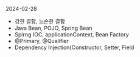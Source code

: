 2024-02-28
- 강한 결합, 느슨한 결합
- Java Bean, POJO, Spring Bean
- Spirng IOC, applicationContext, Bean Factory
- @Primary, @Qualifier
- Dependency Injection(Constructor, Setter, Field
